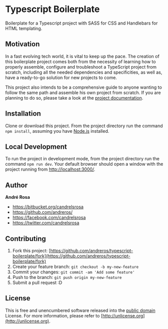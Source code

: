 # Typescript Boilerplate

Boilerplate for a Typescript project with SASS for CSS and Handlebars for HTML templating.


## Motivation

In a fast evolving tech world, it is vital to keep up the pace. The creation of this boilerplate project comes both from 
the necessity of learning how to properly assemble, configure and troubleshoot a TypeScript project from scratch, including
all the needed dependencies and specificities, as well as, have a ready-to-go solution for new projects to come.

This project also intends to be a comprehensive guide to anyone wanting to follow the same path and assemble his own 
project from scratch. If you are planning to do so, please take a look at the 
[project documentation](https://andreros.github.io/typescript-boilerplate/).


## Installation

Clone or download this project. From the project directory run the command `npm install`, assuming you have 
[Node.js](https://nodejs.org/en/download/) installed. 


## Local Development

To run the project in development mode, from the project directory run the command `npm run dev`. Your default 
browser should open a window with the project running from [http://localhost:3000/](http://localhost:3000/).

## Author

**André Rosa**

* <https://bitbucket.org/candrelsrosa>
* <https://github.com/andreros/>
* <https://facebook.com/candrelsrosa>
* <https://twitter.com/candrelsrosa>

## Contributing

1. Fork this project: [https://github.com/andreros/typescript-boilerplate/fork](https://github.com/andreros/typescript-boilerplate/fork) 
2. Create your feature branch: `git checkout -b my-new-feature`
3. Commit your changes: `git commit -am 'Add some feature'`
4. Push to the branch: `git push origin my-new-feature`
5. Submit a pull request :D

## License

This is free and unencumbered software released into the [public domain](UNLICENSE.txt) License. For more information, 
please refer to [http://unlicense.org](http://unlicense.org).
